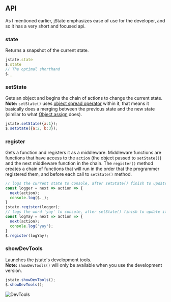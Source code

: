 API
------
As I mentioned earlier, jState emphasizes ease of use for the developer, and so it has a very short and focused api.

### state
Returns a snapshot of the current state.
```js
jstate.state
$.state
// The optimal shorthand
$._
```

### setState
Gets an object and begins the chain of actions to change the current state. <br/>
**Note:** `setState()` uses [object spread operator](https://github.com/tc39/proposal-object-rest-spread) within it, that means it basically does a merging between the previous state and the new state (similar to what [Object.assign](https://developer.mozilla.org/en-US/docs/Web/JavaScript/Reference/Global_Objects/Object/assign) does).
```js
jstate.setState({a:1});
$.setState({a:2, b:3});
```

### register
Gets a function and registers it as a middleware.
Middleware functions are functions that have access to the `action` (the object passed to `setState()`) and the next middleware function in the chain.
The `register()` method creates a chain of functions that will run in the order that the programmer registered them, and before each call to `setState()` method.
```js
// logs the current state to console, after setState() finish to update it.
const logger = next => action => {
  next(action);
  console.log($._);
}
jstate.register(logger);
// logs the word 'yay' to console, after setState() finish to update it.
const logYay = next => action => {
  next(action);
  console.log('yay');
}
$.register(logYay);
```

### showDevTools
Launches the jstate's development tools. <br/>
**Note:** `showDevTools()` will only be available when you use the development version.
```js
jstate.showDevTools();
$.showDevTools();
```
![DevTools](https://raw.githubusercontent.com/rannn505/jstate/master/assets/devTools.png "DevTools")

